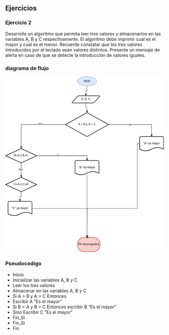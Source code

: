 ## Ejercicios
 
### Ejercicio 2
Desarrolle un algoritmo que permita leer tres valores y almacenarlos en las variables A, B y C
respectivamente. El algoritmo debe imprimir cual es el mayor y cual es el menor. Recuerde constatar que
los tres valores introducidos por el teclado sean valores distintos. Presente un mensaje de alerta en caso de
que se detecte la introducción de valores iguales.

### diagrama de flujo
<img src="images/diagrama_de_flujo2.drawio.png">

### Pseudocodigo

- Inicio
- Inicializar las variables A, B y C
- Leer los tres valores
- Almacenar en las variables A, B
   y C
- Si A > B y A > C Entonces
- Escribir A “Es el mayor”
- Si B > A y B > C Entonces  escribir B “Es el mayor”
- Sino  Escribir C “Es el mayor”
- Fin_Si
- Fin_Si
- Fin